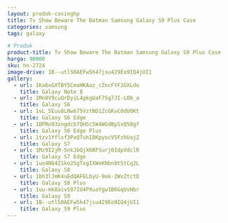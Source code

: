 ```yaml
---
layout: produk-casinghp
title: Tv Show Beware The Batman Samsung Galaxy S9 Plus Case
categories: samsung
tags: galaxy

# Produk
product-title: Tv Show Beware The Batman Samsung Galaxy S9 Plus Case
harga: 90000
sku: hn-2724
image-drive: 1B--utlS0AEFw5h47jsu429Eo9IQ4jUI1
gallery:
  - url: 1Ka6xGXTBY5CmaHKAaz_cZncFYF2GXLdo
    title: Galaxy Note 8
  - url: 1Mn8V9cuQrDyiL4gkgUaF7Sg7JI-LOb_a
    title: Galaxy S6
  - url: 1vL_5Euu8LNw675VztND1ZcGKvC0dUOKt
    title: Galaxy S6 Edge
  - url: 1DPRo93zngdcb7QHSc5W4WGdBpSxQ58gf
    title: Galaxy S6 Edge Plus
  - url: 1tzv1Yflsf3PxQTuhI8KpyocV5FzhUajZ
    title: Galaxy S7
  - url: 1Mz9I2jM-5nkJbQjX6RFSurj0IdpVdclR
    title: Galaxy S7 Edge
  - url: 1uo4N64Z1ko25gTxgIXWxKNbn8t5tCq2L
    title: Galaxy S8
  - url: 1bh3lJmK4uEdQAFELbyU-9ok-2WxZtctD
    title: Galaxy S8 Plus
  - url: 1uu-mk8aivS07IU4PXuaYgw1B6GqUvHbr
    title: Galaxy S9
  - url: 1B--utlS0AEFw5h47jsu429Eo9IQ4jUI1
    title: Galaxy S9 Plus
---
```

